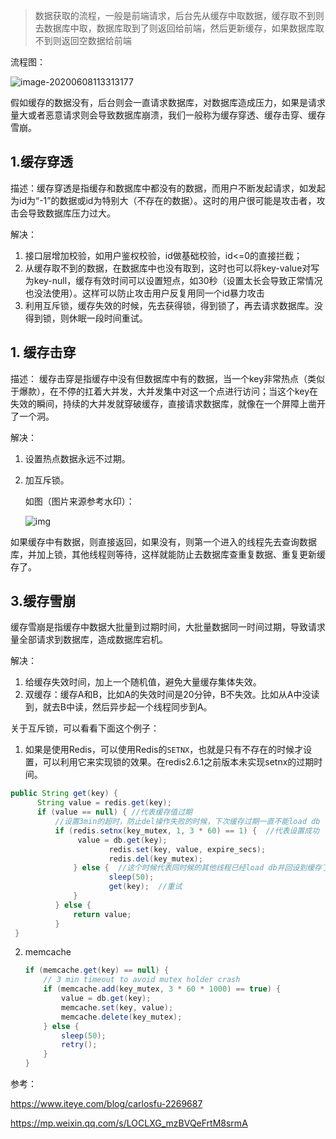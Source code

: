 > 数据获取的流程，一般是前端请求，后台先从缓存中取数据，缓存取不到则去数据库中取，数据库取到了则返回给前端，然后更新缓存，如果数据库取不到则返回空数据给前端

流程图：

![image-20200608113313177](F:\学习文档\yudianxxJavaNote\Redis\picture\image-20200608113313177.png)



假如缓存的数据没有，后台则会一直请求数据库，对数据库造成压力，如果是请求量大或者恶意请求则会导致数据库崩溃，我们一般称为缓存穿透、缓存击穿、缓存雪崩。

## 1.缓存穿透

描述：缓存穿透是指缓存和数据库中都没有的数据，而用户不断发起请求，如发起为id为“-1”的数据或id为特别大（不存在的数据）。这时的用户很可能是攻击者，攻击会导致数据库压力过大。

解决：

1. 接口层增加校验，如用户鉴权校验，id做基础校验，id<=0的直接拦截；
2. 从缓存取不到的数据，在数据库中也没有取到，这时也可以将key-value对写为key-null，缓存有效时间可以设置短点，如30秒（设置太长会导致正常情况也没法使用）。这样可以防止攻击用户反复用同一个id暴力攻击
3. 利用互斥锁，缓存失效的时候，先去获得锁，得到锁了，再去请求数据库。没得到锁，则休眠一段时间重试。

## 1. 缓存击穿

描述： 缓存击穿是指缓存中没有但数据库中有的数据，当一个key非常热点（类似于爆款），在不停的扛着大并发，大并发集中对这一个点进行访问；当这个key在失效的瞬间，持续的大并发就穿破缓存，直接请求数据库，就像在一个屏障上凿开了一个洞。

解决：

1. 设置热点数据永远不过期。

2. 加互斥锁。

   如图（图片来源参考水印）：

   ![img](F:\学习文档\yudianxxJavaNote\Redis\picture\20180919143214879.png)

如果缓存中有数据，则直接返回，如果没有，则第一个进入的线程先去查询数据库，并加上锁，其他线程则等待，这样就能防止去数据库查重复数据、重复更新缓存了。

## 3.缓存雪崩

缓存雪崩是指缓存中数据大批量到过期时间，大批量数据同一时间过期，导致请求量全部请求到数据库，造成数据库宕机。

解决：

1. 给缓存失效时间，加上一个随机值，避免大量缓存集体失效。
2. 双缓存：缓存A和B，比如A的失效时间是20分钟，B不失效。比如从A中没读到，就去B中读，然后异步起一个线程同步到A。



关于互斥锁，可以看看下面这个例子：

1. 如果是使用Redis，可以使用Redis的`SETNX`，也就是只有不存在的时候才设置，可以利用它来实现锁的效果。在redis2.6.1之前版本未实现setnx的过期时间。

```java
public String get(key) {
      String value = redis.get(key);
      if (value == null) { //代表缓存值过期
          //设置3min的超时，防止del操作失败的时候，下次缓存过期一直不能load db
		  if (redis.setnx(key_mutex, 1, 3 * 60) == 1) {  //代表设置成功
               value = db.get(key);
                      redis.set(key, value, expire_secs);
                      redis.del(key_mutex);
              } else {  //这个时候代表同时候的其他线程已经load db并回设到缓存了，这时候重试获取缓存值即可
                      sleep(50);
                      get(key);  //重试
              }
          } else {
              return value;      
          }
 }
```

2. memcache

   ```java
   if (memcache.get(key) == null) {  
       // 3 min timeout to avoid mutex holder crash  
       if (memcache.add(key_mutex, 3 * 60 * 1000) == true) {  
           value = db.get(key);  
           memcache.set(key, value);  
           memcache.delete(key_mutex);  
       } else {  
           sleep(50);  
           retry();  
       }  
   } 
   ```

   

参考：

https://www.iteye.com/blog/carlosfu-2269687

https://mp.weixin.qq.com/s/LOCLXG_mzBVQeFrtM8srmA